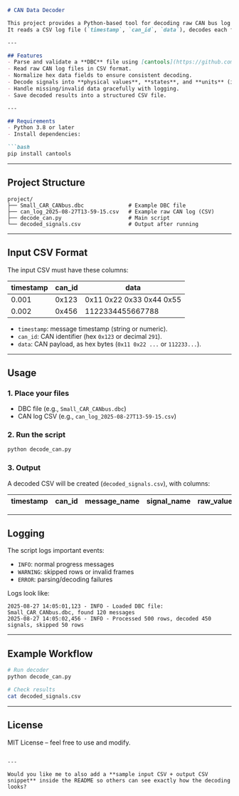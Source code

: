 ````markdown
# CAN Data Decoder

This project provides a Python-based tool for decoding raw CAN bus log files into human-readable signals using a DBC database.  
It reads a CSV log file (`timestamp`, `can_id`, `data`), decodes each frame with the help of a DBC file, and saves the decoded signals into a new CSV file.

---

## Features
- Parse and validate a **DBC** file using [cantools](https://github.com/eerimoq/cantools).
- Read raw CAN log files in CSV format.
- Normalize hex data fields to ensure consistent decoding.
- Decode signals into **physical values**, **states**, and **units** (if defined in the DBC).
- Handle missing/invalid data gracefully with logging.
- Save decoded results into a structured CSV file.

---

## Requirements
- Python 3.8 or later
- Install dependencies:

```bash
pip install cantools
````

---

## Project Structure

```
project/
├── Small_CAR_CANbus.dbc              # Example DBC file
├── can_log_2025-08-27T13-59-15.csv   # Example raw CAN log (CSV)
├── decode_can.py                     # Main script
└── decoded_signals.csv               # Output after running
```

---

## Input CSV Format

The input CSV must have these columns:

| timestamp | can\_id | data                     |
| --------- | ------- | ------------------------ |
| 0.001     | 0x123   | 0x11 0x22 0x33 0x44 0x55 |
| 0.002     | 0x456   | 1122334455667788         |

* `timestamp`: message timestamp (string or numeric).
* `can_id`: CAN identifier (hex `0x123` or decimal `291`).
* `data`: CAN payload, as hex bytes (`0x11 0x22 ...` or `112233...`).

---

## Usage

### 1. Place your files

* DBC file (e.g., `Small_CAR_CANbus.dbc`)
* CAN log CSV (e.g., `can_log_2025-08-27T13-59-15.csv`)

### 2. Run the script

```bash
python decode_can.py
```

### 3. Output

A decoded CSV will be created (`decoded_signals.csv`), with columns:

| timestamp | can\_id | message\_name | signal\_name | raw\_value | physical\_value | state | unit |
| --------- | ------- | ------------- | ------------ | ---------- | --------------- | ----- | ---- |

---

## Logging

The script logs important events:

* `INFO`: normal progress messages
* `WARNING`: skipped rows or invalid frames
* `ERROR`: parsing/decoding failures

Logs look like:

```
2025-08-27 14:05:01,123 - INFO - Loaded DBC file: Small_CAR_CANbus.dbc, found 120 messages
2025-08-27 14:05:02,456 - INFO - Processed 500 rows, decoded 450 signals, skipped 50 rows
```

---

## Example Workflow

```bash
# Run decoder
python decode_can.py

# Check results
cat decoded_signals.csv
```

---

## License

MIT License – feel free to use and modify.

```

---

Would you like me to also add a **sample input CSV + output CSV snippet** inside the README so others can see exactly how the decoding looks?
```

